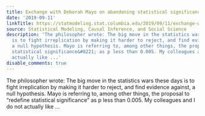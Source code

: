 ```yaml
---
title: Exchange with Deborah Mayo on abandoning statistical significance
date: '2019-09-11'
linkTitle: https://statmodeling.stat.columbia.edu/2019/09/11/exchange-with-deborah-mayo-on-abandoning-statistical-significance/
source: Statistical Modeling, Causal Inference, and Social Science
description: 'The philosopher wrote: The big move in the statistics wars these days
  is to fight irreplication by making it harder to reject, and find evidence against,
  a null hypothesis. Mayo is referring to, among other things, the proposal to &#8220;redefine
  statistical significance&#8221; as p less than 0.005. My colleagues and I do not
  actually like ...'
disable_comments: true
---
```

The philosopher wrote: The big move in the statistics wars these days is to fight irreplication by making it harder to reject, and find evidence against, a null hypothesis. Mayo is referring to, among other things, the proposal to &#8220;redefine statistical significance&#8221; as p less than 0.005. My colleagues and I do not actually like ...